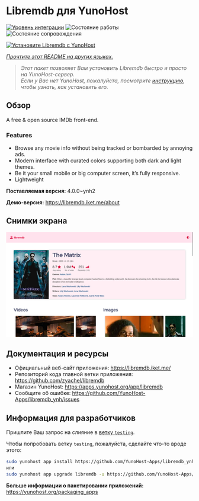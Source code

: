 <!--
Важно: этот README был автоматически сгенерирован <https://github.com/YunoHost/apps/tree/master/tools/readme_generator>
Он НЕ ДОЛЖЕН редактироваться вручную.
-->

# Libremdb для YunoHost

[![Уровень интеграции](https://dash.yunohost.org/integration/libremdb.svg)](https://ci-apps.yunohost.org/ci/apps/libremdb/) ![Состояние работы](https://ci-apps.yunohost.org/ci/badges/libremdb.status.svg) ![Состояние сопровождения](https://ci-apps.yunohost.org/ci/badges/libremdb.maintain.svg)

[![Установите Libremdb с YunoHost](https://install-app.yunohost.org/install-with-yunohost.svg)](https://install-app.yunohost.org/?app=libremdb)

*[Прочтите этот README на других языках.](./ALL_README.md)*

> *Этот пакет позволяет Вам установить Libremdb быстро и просто на YunoHost-сервер.*  
> *Если у Вас нет YunoHost, пожалуйста, посмотрите [инструкцию](https://yunohost.org/install), чтобы узнать, как установить его.*

## Обзор

A free & open source IMDb front-end.

### Features

- Browse any movie info without being tracked or bombarded by annoying ads.
- Modern interface with curated colors supporting both dark and light themes.
- Be it your small mobile or big computer screen, it’s fully responsive.
- Lightweight



**Поставляемая версия:** 4.0.0~ynh2

**Демо-версия:** <https://libremdb.iket.me/about>

## Снимки экрана

![Снимок экрана Libremdb](./doc/screenshots/screenshot.png)

## Документация и ресурсы

- Официальный веб-сайт приложения: <https://libremdb.iket.me/>
- Репозиторий кода главной ветки приложения: <https://github.com/zyachel/libremdb>
- Магазин YunoHost: <https://apps.yunohost.org/app/libremdb>
- Сообщите об ошибке: <https://github.com/YunoHost-Apps/libremdb_ynh/issues>

## Информация для разработчиков

Пришлите Ваш запрос на слияние в [ветку `testing`](https://github.com/YunoHost-Apps/libremdb_ynh/tree/testing).

Чтобы попробовать ветку `testing`, пожалуйста, сделайте что-то вроде этого:

```bash
sudo yunohost app install https://github.com/YunoHost-Apps/libremdb_ynh/tree/testing --debug
или
sudo yunohost app upgrade libremdb -u https://github.com/YunoHost-Apps/libremdb_ynh/tree/testing --debug
```

**Больше информации о пакетировании приложений:** <https://yunohost.org/packaging_apps>
